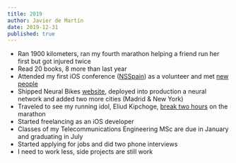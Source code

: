 ```yaml
---
title: 2019
author: Javier de Martín
date: 2019-12-31
published: true
---
```


* Ran 1900 kilometers, ran my fourth marathon helping a friend run her first but got injured twice
* Read 20 books, 8 more than last year
* Attended my first iOS conference ([NSSpain](https://www.flickr.com/photos/127323523@N08/48984764513/)) as a volunteer and met [new people](https://twitter.com/oscargarrucho/status/1175105429464080384?s=21)
* Shipped Neural Bikes [website](https://twitter.com/javierdemartin/status/1130750705717915648?s=21), deployed into production a neural network and added two more cities (Madrid & New York)
* Traveled to see my running idol, Eliud Kipchoge, [break two hours](https://twitter.com/javierdemartin/status/1183003218269396994?s=21) on the marathon
* Started freelancing as an iOS developer
* Classes of my Telecommunications Engineering MSc are due in January and graduating in July
* Started applying for jobs and did two phone interviews
* I need to work less, side projects are still work
